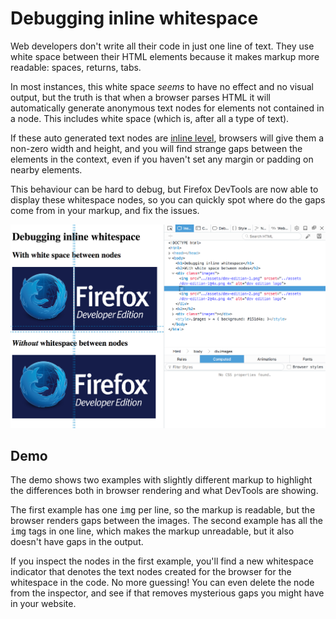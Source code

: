 # Debugging inline whitespace

Web developers don't write all their code in just one line of text. They use white space between their HTML elements because it makes markup more readable: spaces, returns, tabs.

In most instances, this white space *seems* to have no effect and no visual output, but the truth is that when a browser parses HTML it will automatically generate anonymous text nodes for elements not contained in a node. This includes white space (which is, after all a type of text).

If these auto generated text nodes are <a href="https://developer.mozilla.org/en-US/docs/Web/Guide/CSS/Visual_formatting_model#Inline-level_elements_and_inline_boxes">inline level</a>, browsers will give them a non-zero width and height, and you will find strange gaps between the elements in the context, even if you haven't set any margin or padding on nearby elements.

This behaviour can be hard to debug, but Firefox DevTools are now able to display these whitespace nodes, so you can quickly spot where do the gaps come from in your markup, and fix the issues.

![Screenshot of demo in inspector](screenshot.png)

## Demo

The demo shows two examples with slightly different markup to highlight the differences both in browser rendering and what DevTools are showing.

The first example has one <tt>img</tt> per line, so the markup is readable, but the browser renders gaps between the images. The second example has all the <tt>img</tt> tags in one line, which makes the markup unreadable, but it also doesn't have gaps in the output.

If you inspect the nodes in the first example, you'll find a new whitespace indicator that denotes the text nodes created for the browser for the whitespace in the code. No more guessing! You can even delete the node from the inspector, and see if that removes mysterious gaps you might have in your website.
